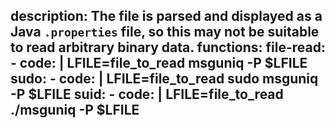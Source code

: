 description: The file is parsed and displayed as a Java `.properties` file, so this may not be suitable to read arbitrary binary data.
functions:
  file-read:
    - code: |
        LFILE=file_to_read
        msguniq -P $LFILE
  sudo:
    - code: |
        LFILE=file_to_read
        sudo msguniq -P $LFILE
  suid:
    - code: |
        LFILE=file_to_read
        ./msguniq -P $LFILE
---

